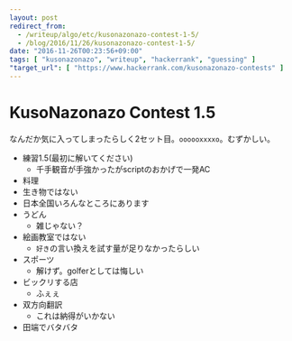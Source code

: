 ```yaml
---
layout: post
redirect_from:
  - /writeup/algo/etc/kusonazonazo-contest-1-5/
  - /blog/2016/11/26/kusonazonazo-contest-1-5/
date: "2016-11-26T00:23:56+09:00"
tags: [ "kusonazonazo", "writeup", "hackerrank", "guessing" ]
"target_url": [ "https://www.hackerrank.com/kusonazonazo-contests" ]
---
```


# KusoNazonazo Contest 1.5

なんだか気に入ってしまったらしく$2$セット目。`oooooxxxxo`。むずかしい。

-   練習1.5(最初に解いてください)
    -   千手観音が手強かったがscriptのおかげで一発AC
-   料理
-   生き物ではない
-   日本全国いろんなところにあります
-   うどん
    -   雑じゃない？
-   絵画教室ではない
    -   `好き`の言い換えを試す量が足りなかったらしい
-   スポーツ
    -   解けず。golferとしては悔しい
-   ビックリする店
    -   ふぇぇ
-   双方向翻訳
    -   これは納得がいかない
-   田端でバタバタ

